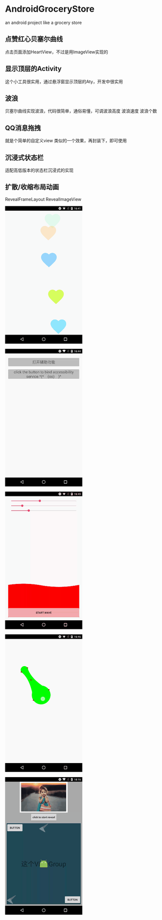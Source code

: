 # AndroidGroceryStore
an android project like a grocery store

## 点赞红心贝塞尔曲线
点击页面添加HeartView，不过是用ImageView实现的

## 显示顶层的Activity
这个小工具很实用，通过悬浮窗显示顶层的Aty，开发中很实用

## 波浪
贝塞尔曲线实现波浪，代码很简单，通俗易懂，可调波浪高度 波浪速度 波浪个数

## QQ消息拖拽
就是个简单的自定义view 类似的一个效果，再封装下，即可使用

## 沉浸式状态栏
适配高低版本的状态栏沉浸式的实现

## 扩散/收缩布局动画
RevealFrameLayout RevealImageView

![image](https://github.com/StephenNeverMore/AndroidGroceryStore/blob/master/gif/heartview.gif)

![image](https://github.com/StephenNeverMore/AndroidGroceryStore/blob/master/gif/currentAty.gif)

![image](https://github.com/StephenNeverMore/AndroidGroceryStore/blob/master/gif/wave.gif)

![image](https://github.com/StephenNeverMore/AndroidGroceryStore/blob/master/gif/bezier.gif)

![image](https://github.com/StephenNeverMore/AndroidGroceryStore/blob/master/gif/reveal.gif)

